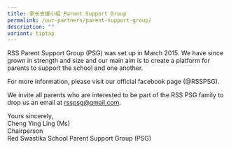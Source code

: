 ```yaml
---
title: 家长支援小组 Parent Support Group
permalink: /our-partners/parent-support-group/
description: ""
variant: tiptap
---
```

RSS Parent Support Group (PSG) was set up in March 2015. We have since grown in strength and size and our main aim is to create a platform for parents to support the school and one another.

For more information, please visit our official facebook page (@RSSPSG).

We invite all parents who are interested to be part of the RSS PSG family to drop us an email at [rsspsg@gmail.com](mailto:rsspsg@gmail.com).

Yours sincerely,
<br>Cheng Ying Ling (Ms)
<br>Chairperson
<br>Red Swastika School Parent Support Group (PSG)
